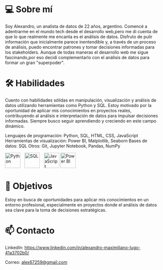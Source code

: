 # 💻 Sobre mí

 Soy Alexandro, un analista de datos de 22 años, argentino. Comencé a adentrarme en el mundo tech desde el desarrollo web,pero  me di cuenta de que lo que realmente me encanta es el análisis de datos. Disfruto de pulir información que inicialmente parece inentendible y, a través de un proceso de análisis, puedo encontrar patrones y tomar decisiones informadas para los stakeholders. Aunque de todas maneras el desarrollo web me sigue fascinando,por eso decidí   complementarlo con el análisis de datos para formar un gran "superpoder".


# 🛠️ Habilidades


Cuento con habilidades sólidas en manipulación, visualización y análisis de datos utilizando herramientas como Python y SQL. Estoy motivado por la oportunidad de aplicar mis conocimientos en proyectos reales, contribuyendo al análisis e interpretación de datos para impulsar decisiones informadas. Siempre busco seguir aprendiendo y creciendo en este campo dinámico.

Lenguajes de programación: Python, SQL, HTML, CSS, JavaScript
Herramientas de visualización: Power BI, Matplotlib, Seaborn
Bases de datos: SQL
Otros: Git, Jupyter Notebook, Pandas, NumPy

<img src="https://img.icons8.com/color/48/000000/python.png" alt="Python" width="50" height="50" style="display: inline-block; margin-right: 10px;"/> <img src="https://img.icons8.com/color/48/000000/sql.png" alt="SQL" width="50" height="50" style="display: inline-block; margin-right: 10px;"/> <img src="https://img.icons8.com/color/48/000000/javascript.png" alt="JavaScript" width="50" height="50" style="display: inline-block;"/> <img src="https://img.icons8.com/color/48/000000/power-bi.png" alt="Power BI" width="50" height="50" style="display: inline-block; margin-right: 10px;"/>


# 🎯 Objetivos

Estoy en busca de oportunidades para aplicar mis conocimientos en un entorno profesional, especialmente en proyectos donde el análisis de datos sea clave para la toma de decisiones estratégicas.

# 📫 Contacto

LinkedIn: https://www.linkedin.com/in/alexandro-maximiliano-lugo-41a3702b0/

Correo: alex67259@gmail.com
